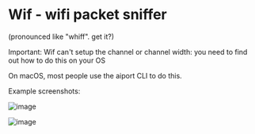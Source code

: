 # Wif - wifi packet sniffer
(pronounced like "whiff". get it?)

Important: Wif can't setup the channel or channel width: you need to find out how to do this on your OS

On macOS, most people use the aiport CLI to do this.

Example screenshots:

![image](https://github.com/quackduck/wif/assets/38882631/24ae29a9-d187-4427-9538-c36cb9c0f6b8)

![image](https://github.com/quackduck/wif/assets/38882631/d7fb2919-e326-4d1c-ac66-c7898d9877d9)




